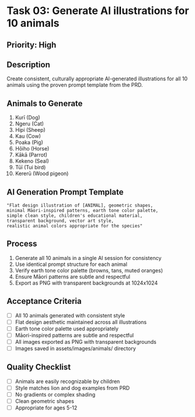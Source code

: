 # Task 03: Generate AI illustrations for 10 animals

## Priority: High

## Description
Create consistent, culturally appropriate AI-generated illustrations for all 10 animals using the proven prompt template from the PRD.

## Animals to Generate
1. Kurī (Dog)
2. Ngeru (Cat)
3. Hipi (Sheep)
4. Kau (Cow)
5. Poaka (Pig)
6. Hōiho (Horse)
7. Kākā (Parrot)
8. Kekeno (Seal)
9. Tūī (Tui bird)
10. Kererū (Wood pigeon)

## AI Generation Prompt Template
```
"Flat design illustration of [ANIMAL], geometric shapes, 
minimal Māori-inspired patterns, earth tone color palette, 
simple clean style, children's educational material, 
transparent background, vector art style, 
realistic animal colors appropriate for the species"
```

## Process
1. Generate all 10 animals in a single AI session for consistency
2. Use identical prompt structure for each animal
3. Verify earth tone color palette (browns, tans, muted oranges)
4. Ensure Māori patterns are subtle and respectful
5. Export as PNG with transparent backgrounds at 1024x1024

## Acceptance Criteria
- [ ] All 10 animals generated with consistent style
- [ ] Flat design aesthetic maintained across all illustrations
- [ ] Earth tone color palette used appropriately
- [ ] Māori-inspired patterns are subtle and respectful
- [ ] All images exported as PNG with transparent backgrounds
- [ ] Images saved in assets/images/animals/ directory

## Quality Checklist
- [ ] Animals are easily recognizable by children
- [ ] Style matches lion and dog examples from PRD
- [ ] No gradients or complex shading
- [ ] Clean geometric shapes
- [ ] Appropriate for ages 5-12